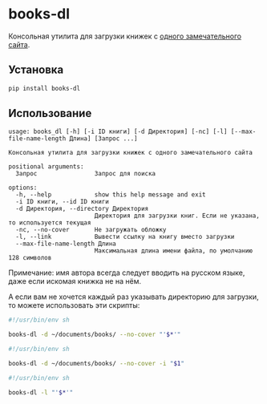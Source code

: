 # books-dl

Консольная утилита для загрузки книжек с [одного замечательного сайта](http://213.5.52.16/).

## Установка

```sh
pip install books-dl
```

## Использование

```
usage: books_dl [-h] [-i ID книги] [-d Директория] [-nc] [-l] [--max-file-name-length Длина] [Запрос ...]

Консольная утилита для загрузки книжек с одного замечательного сайта

positional arguments:
  Запрос                Запрос для поиска

options:
  -h, --help            show this help message and exit
  -i ID книги, --id ID книги
  -d Директория, --directory Директория
                        Директория для загрузки книг. Если не указана, то используется текущая
  -nc, --no-cover       Не загружать обложку
  -l, --link            Вывести ссылку на книгу вместо загрузки
  --max-file-name-length Длина
                        Максимальная длина имени файла, по умолчанию 128 символов
```

Примечание: имя автора всегда следует вводить на русском языке, даже если искомая книжка не на нём.

А если вам не хочется каждый раз указывать директорию для загрузки, то можете использовать эти скрипты:

```sh
#!/usr/bin/env sh

books-dl -d ~/documents/books/ --no-cover "'$*'"
```

```sh
#!/usr/bin/env sh

books-dl -d ~/documents/books/ --no-cover -i "$1"
```

```sh
#!/usr/bin/env sh

books-dl -l "'$*'"
```
